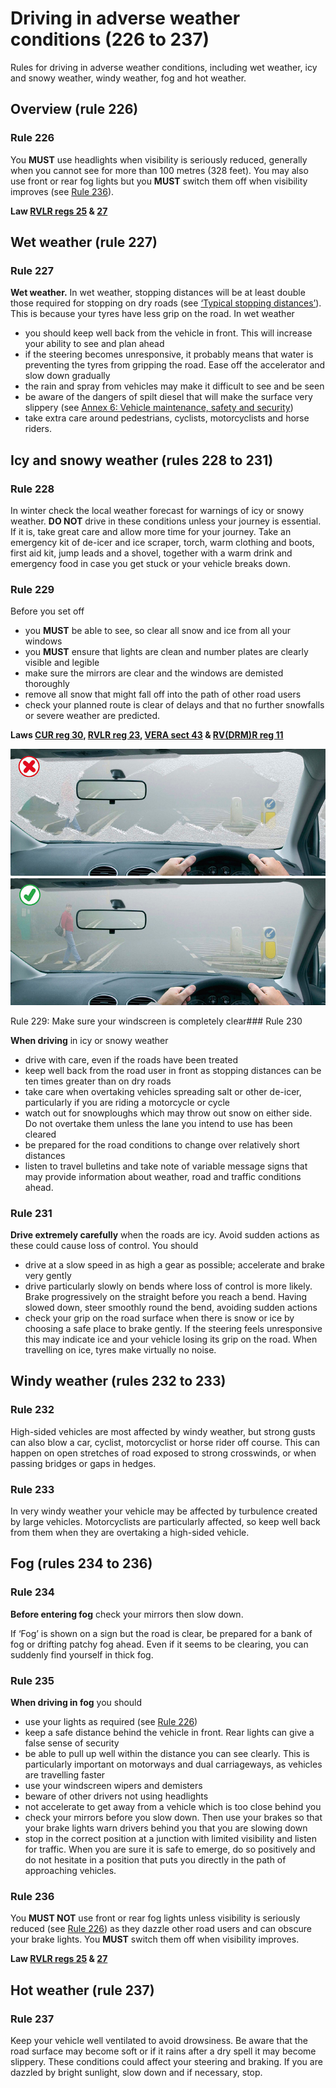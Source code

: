 Driving in adverse weather conditions (226 to 237)
==================================================

Rules for driving in adverse weather conditions, including wet weather, icy and snowy weather, windy weather, fog and hot weather.

Overview (rule 226)
-------------------

### Rule 226

You **MUST** use headlights when visibility is seriously reduced, generally when you cannot see for more than 100 metres (328 feet). You may also use front or rear fog lights but you **MUST** switch them off when visibility improves (see [Rule 236](#rule-236)).

**Law [RVLR regs 25](http://www.legislation.gov.uk/uksi/1989/1796/regulation/25/made) & [27](http://www.legislation.gov.uk/uksi/1989/1796/regulation/27/made)**

Wet weather (rule 227)
----------------------

### Rule 227

**Wet weather.** In wet weather, stopping distances will be at least double those required for stopping on dry roads (see [‘Typical stopping distances’](/pages/general-rules-techniques-and-advice-for-all-drivers-and-riders-103-to-158.md#rule-126)). This is because your tyres have less grip on the road. In wet weather

* you should keep well back from the vehicle in front. This will increase your ability to see and plan ahead
* if the steering becomes unresponsive, it probably means that water is preventing the tyres from gripping the road. Ease off the accelerator and slow down gradually
* the rain and spray from vehicles may make it difficult to see and be seen
* be aware of the dangers of spilt diesel that will make the surface very slippery (see [Annex 6: Vehicle maintenance, safety and security](/pages/annex-6-vehicle-maintenance-safety-and-security.md))
* take extra care around pedestrians, cyclists, motorcyclists and horse riders.

Icy and snowy weather (rules 228 to 231)
----------------------------------------

### Rule 228

In winter check the local weather forecast for warnings of icy or snowy weather. **DO NOT** drive in these conditions unless your journey is essential. If it is, take great care and allow more time for your journey. Take an emergency kit of de-icer and ice scraper, torch, warm clothing and boots, first aid kit, jump leads and a shovel, together with a warm drink and emergency food in case you get stuck or your vehicle breaks down.

### Rule 229

Before you set off

* you **MUST** be able to see, so clear all snow and ice from all your windows
* you **MUST** ensure that lights are clean and number plates are clearly visible and legible
* make sure the mirrors are clear and the windows are demisted thoroughly
* remove all snow that might fall off into the path of other road users
* check your planned route is clear of delays and that no further snowfalls or severe weather are predicted.

**Laws [CUR reg 30](http://www.legislation.gov.uk/uksi/1986/1078/regulation/30/made), [RVLR reg 23](http://www.legislation.gov.uk/uksi/1989/1796/regulation/23/made), [VERA sect 43](http://www.legislation.gov.uk/ukpga/1994/22/section/43) & [RV(DRM)R reg 11](http://www.legislation.gov.uk/uksi/2001/561/regulation/11/made)**

![Rule 229: Make sure your windscreen is completely clear](../images/the-highway-code-rule-229.jpg)

Rule 229: Make sure your windscreen is completely clear### Rule 230

**When driving** in icy or snowy weather

* drive with care, even if the roads have been treated
* keep well back from the road user in front as stopping distances can be ten times greater than on dry roads
* take care when overtaking vehicles spreading salt or other de-icer, particularly if you are riding a motorcycle or cycle
* watch out for snowploughs which may throw out snow on either side. Do not overtake them unless the lane you intend to use has been cleared
* be prepared for the road conditions to change over relatively short distances
* listen to travel bulletins and take note of variable message signs that may provide information about weather, road and traffic conditions ahead.

### Rule 231

**Drive extremely carefully** when the roads are icy. Avoid sudden actions as these could cause loss of control. You should

* drive at a slow speed in as high a gear as possible; accelerate and brake very gently
* drive particularly slowly on bends where loss of control is more likely. Brake progressively on the straight before you reach a bend. Having slowed down, steer smoothly round the bend, avoiding sudden actions
* check your grip on the road surface when there is snow or ice by choosing a safe place to brake gently. If the steering feels unresponsive this may indicate ice and your vehicle losing its grip on the road. When travelling on ice, tyres make virtually no noise.

Windy weather (rules 232 to 233)
--------------------------------

### Rule 232

High-sided vehicles are most affected by windy weather, but strong gusts can also blow a car, cyclist, motorcyclist or horse rider off course. This can happen on open stretches of road exposed to strong crosswinds, or when passing bridges or gaps in hedges.

### Rule 233

In very windy weather your vehicle may be affected by turbulence created by large vehicles. Motorcyclists are particularly affected, so keep well back from them when they are overtaking a high-sided vehicle.

Fog (rules 234 to 236)
----------------------

### Rule 234

**Before entering fog** check your mirrors then slow down.

If ‘Fog’ is shown on a sign but the road is clear, be prepared for a bank of fog or drifting patchy fog ahead. Even if it seems to be clearing, you can suddenly find yourself in thick fog.

### Rule 235

**When driving in fog** you should

* use your lights as required (see [Rule 226](#rule-226))
* keep a safe distance behind the vehicle in front. Rear lights can give a false sense of security
* be able to pull up well within the distance you can see clearly. This is particularly important on motorways and dual carriageways, as vehicles are travelling faster
* use your windscreen wipers and demisters
* beware of other drivers not using headlights
* not accelerate to get away from a vehicle which is too close behind you
* check your mirrors before you slow down. Then use your brakes so that your brake lights warn drivers behind you that you are slowing down
* stop in the correct position at a junction with limited visibility and listen for traffic. When you are sure it is safe to emerge, do so positively and do not hesitate in a position that puts you directly in the path of approaching vehicles.

### Rule 236

You **MUST NOT** use front or rear fog lights unless visibility is seriously reduced (see [Rule 226](#rule-226)) as they dazzle other road users and can obscure your brake lights. You **MUST** switch them off when visibility improves.

**Law [RVLR regs 25](http://www.legislation.gov.uk/uksi/1989/1796/regulation/25/made) & [27](http://www.legislation.gov.uk/uksi/1989/1796/regulation/27/made)**

Hot weather (rule 237)
----------------------

### Rule 237

Keep your vehicle well ventilated to avoid drowsiness. Be aware that the road surface may become soft or if it rains after a dry spell it may become slippery. These conditions could affect your steering and braking. If you are dazzled by bright sunlight, slow down and if necessary, stop.
